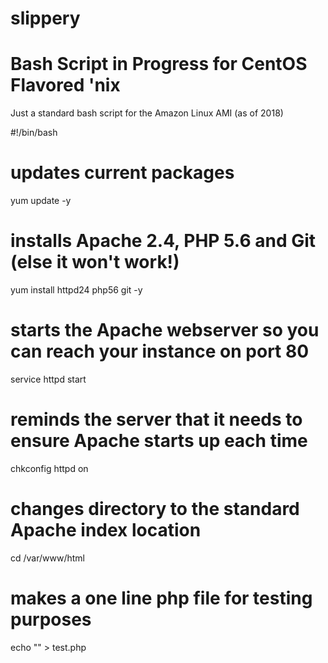 # slippery
# Bash Script in Progress for CentOS Flavored 'nix
Just a standard bash script for the Amazon Linux AMI (as of 2018)

#!/bin/bash

# updates current packages
yum update -y

# installs Apache 2.4, PHP 5.6 and Git (else it won't work!)
yum install httpd24 php56 git -y

# starts the Apache webserver so you can reach your instance on port 80
service httpd start

# reminds the server that it needs to ensure Apache starts up each time
chkconfig httpd on

# changes directory to the standard Apache index location
cd /var/www/html

# makes a one line php file for testing purposes 
echo "<?php phpinfo();?>" > test.php

